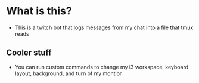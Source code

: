 # What is this?
* This is a twitch bot that logs messages from my chat into a file that tmux reads
## Cooler stuff
* You can run custom commands to change my i3 workspace, keyboard layout,
  background, and turn of my montior
